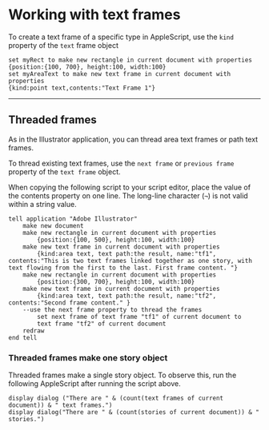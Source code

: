 # Working with text frames

To create a text frame of a specific type in AppleScript, use the `kind` property of the `text` frame object

```applescript
set myRect to make new rectangle in current document with properties
{position:{100, 700}, height:100, width:100}
set myAreaText to make new text frame in current document with properties
{kind:point text,contents:"Text Frame 1"}
```

---

## Threaded frames

As in the Illustrator application, you can thread area text frames or path text frames.

To thread existing text frames, use the `next frame` or `previous frame` property of the `text frame` object.

When copying the following script to your script editor, place the value of the contents property on one line. The long-line character (`¬`) is not valid within a string value.

```applescript
tell application "Adobe Illustrator"
    make new document
    make new rectangle in current document with properties
        {position:{100, 500}, height:100, width:100}
    make new text frame in current document with properties
        {kind:area text, text path:the result, name:"tf1", contents:"This is two text frames linked together as one story, with text flowing from the first to the last. First frame content. "}
    make new rectangle in current document with properties
        {position:{300, 700}, height:100, width:100}
    make new text frame in current document with properties
        {kind:area text, text path:the result, name:"tf2", contents:"Second frame content." }
    --use the next frame property to thread the frames
        set next frame of text frame "tf1" of current document to
        text frame "tf2" of current document
    redraw
end tell
```

### Threaded frames make one story object

Threaded frames make a single story object. To observe this, run the following AppleScript after running the script above.

```applescript
display dialog ("There are " & (count(text frames of current document)) & " text frames.")
display dialog("There are " & (count(stories of current document)) & " stories.")
```
